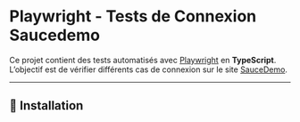 # Playwright - Tests de Connexion Saucedemo

Ce projet contient des tests automatisés avec [Playwright](https://playwright.dev/) en **TypeScript**.  
L’objectif est de vérifier différents cas de connexion sur le site [SauceDemo](https://www.saucedemo.com/v1/).

---

## 🚀 Installation


